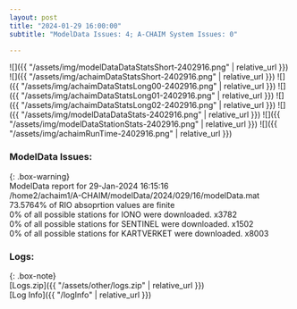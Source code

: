 ```yaml
---
layout: post
title: "2024-01-29 16:00:00"
subtitle: "ModelData Issues: 4; A-CHAIM System Issues: 0"

---
```


![]({{ "/assets/img/modelDataDataStatsShort-2402916.png" | relative_url }})
![]({{ "/assets/img/achaimDataStatsShort-2402916.png" | relative_url }})
![]({{ "/assets/img/achaimDataStatsLong00-2402916.png" | relative_url }})
![]({{ "/assets/img/achaimDataStatsLong01-2402916.png" | relative_url }})
![]({{ "/assets/img/achaimDataStatsLong02-2402916.png" | relative_url }})
![]({{ "/assets/img/modelDataDataStats-2402916.png" | relative_url }})
![]({{ "/assets/img/modelDataStationStats-2402916.png" | relative_url }})
![]({{ "/assets/img/achaimRunTime-2402916.png" | relative_url }})


### ModelData Issues:  
  
{: .box-warning}  
 ModelData report for 29-Jan-2024 16:15:16   
 /home2/achaim1/A-CHAIM/modelData/2024/029/16/modelData.mat   
 73.5764% of RIO absoprtion values are finite   
 0% of all possible stations for IONO were downloaded. x3782   
 0% of all possible stations for SENTINEL were downloaded. x1502   
 0% of all possible stations for KARTVERKET were downloaded. x8003   
  


### Logs:  
  
{: .box-note}  
[Logs.zip]({{ "/assets/other/logs.zip" | relative_url }})  
[Log Info]({{ "/logInfo" | relative_url }})  
